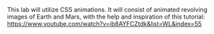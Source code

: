 This lab will utilize CSS animations. It will consist of animated revolving images of Earth and Mars, with the help and inspiration of this tutorial: https://www.youtube.com/watch?v=ib8AYFCZtdk&list=WL&index=55
